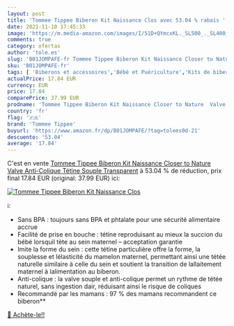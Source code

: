 ```yaml
---
layout: post
title: 'Tommee Tippee Biberon Kit Naissance Clos avec 53.04 % rabais '
date: 2021-11-10 17:45:33
image: 'https://m.media-amazon.com/images/I/51D+QYmcxKL._SL500_._SL400_.jpg'
comments: true
category: ofertas
author: 'tole.es'
slug: 'B01JOMPAFE-fr Tommee Tippee Biberon Kit Naissance Closer to Nature Valve...'
sku: 'B01JOMPAFE-fr'
tags: [ 'Biberons et accessoires','Bébé et Puériculture','Kits de biberons','Repas de bébé','tommee tippee', ]
actualPrice: 17.84 EUR
currency: EUR
price: 17.84
comparePrice: 37.99 EUR
prodname: 'Tommee Tippee Biberon Kit Naissance Closer to Nature  Valve Anti-Colique  Tétine Souple  Transparent'
country: 'fr'
flag: '🇫🇷'
brand: 'Tommee Tippee'
buyurl: 'https://www.amazon.fr/dp/B01JOMPAFE/?tag=tolees0d-21'
descuento: '53.04'
average: '17.84'
---
```


C'est en vente [Tommee Tippee Biberon Kit Naissance Closer to Nature  Valve Anti-Colique  Tétine Souple  Transparent](https://www.amazon.fr/dp/B01JOMPAFE/?tag=tolees0d-21)  à  53.04 % de réduction, prix final  17.84 EUR (original: 37.99 EUR) ici:

[![Tommee Tippee Biberon Kit Naissance Clos](https://m.media-amazon.com/images/I/51D+QYmcxKL._SL500_._SL400_.jpg)](https://www.amazon.fr/dp/B01JOMPAFE/?tag=tolees0d-21)

ℹ️:

- Sans BPA : toujours sans BPA et phtalate pour une sécurité alimentaire accrue
- Facilité de prise en bouche : tétine reproduisant au mieux la succion du bébé lorsquil tète au sein maternel – acceptation garantie
- Imite la forme du sein : cette tétine particulière offre la forme, la souplesse et lélasticité du mamelon maternel, permettant ainsi une tétée naturelle similaire à celle du sein et soutient la transition de lallaitement maternel à lalimentation au biberon.
- Anti-colique : la valve souple et anti-colique permet un rythme de tétée naturel, sans ingestion dair, réduisant ainsi le risque de coliques
- Recommandé par les mamans : 97 % des mamans recommandent ce biberon**

[🛒 Achète-le!!](https://www.amazon.fr/dp/B01JOMPAFE/?tag=tolees0d-21)
